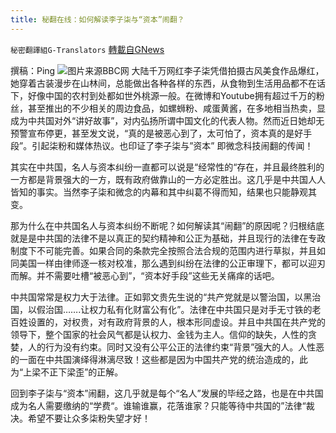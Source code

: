 ```yaml
---
title: 秘翻在线：如何解读李子柒与“资本”闹翻？
---
```

`秘密翻譯組G-Translators` [轉載自GNews](https://gnews.org/zh-hans/1546332/)

撰稿：Ping
![](https://assets.gnews.org/wp-content/uploads/2021/09/Screenshot-2021-09-21-235604.jpg)图片来源BBC网
大陆千万网红李子柒凭借拍摄古风美食作品爆红，她穿着古装漫步在山林间，总能做出各种各样的东西，从食物到生活用品都不在话下，好像中国的农村到处都如世外桃源一般。在微博和Youtube拥有超过千万的粉丝，甚至推出的不少相关的周边食品，如螺蛳粉、咸蛋黄酱，在多地相当热卖，显成为中共国对外“讲好故事”，对内弘扬所谓中国文化的代表人物。然而近日她却无预警宣布停更，甚至发文说，“真的是被恶心到了，太可怕了，资本真的是好手段”。引起柒粉和媒体热议。也印证了李子柒与”资本” 即微念科技闹翻的传闻！

其实在中共国，名人与资本纠纷一直都可以说是“经常性的“存在，并且最终胜利的一方都是背景强大的一方，既有政府做靠山的一方必定胜出。这几乎是中共国人人皆知的事实。当然李子柒和微念的内幕和其中纠葛不得而知，结果也只能静观其变。

那为什么在中共国名人与资本纠纷不断呢？如何解读其“闹翻”的原因呢？归根结底就是是中共国的法律不是以真正的契约精神和公正为基础，并且现行的法律在专政制度下不可能完善。如果合同的条款完全按照合法合规的范围内进行草拟，并且如同美国一样由律师逐一核对校准，那么遇到纠纷在法律的公正审理下，都可以迎刃而解。并不需要吐槽“被恶心到”，“资本好手段”这些无关痛痒的话吧。

中共国常常是权力大于法律。正如郭文贵先生说的“共产党就是以警治国，以黑治国，以假治国…….让权力私有化财富公有化”。法律在中共国只是对手无寸铁的老百姓设置的，对权贵，对有政府背景的人，根本形同虚设。并且中共国在共产党的领导下，整个国家的社会风气都是认权力、金钱为主人。信仰的缺失，人性的贪婪，人的行为没有约束。同时又没有公平公正的法律约束“背景”强大的人。人性恶的一面在中共国演绎得淋漓尽致！这些都是因为中国共产党的统治造成的，此为“上梁不正下梁歪”的正解。

回到李子柒与“资本”闹翻，这几乎就是每个“名人”发展的毕经之路，也是在中共国成为名人需要缴纳的“学费“。谁输谁赢，花落谁家？只能等待中共国的”法律“裁决。希望不要让众多柒粉失望才好！
